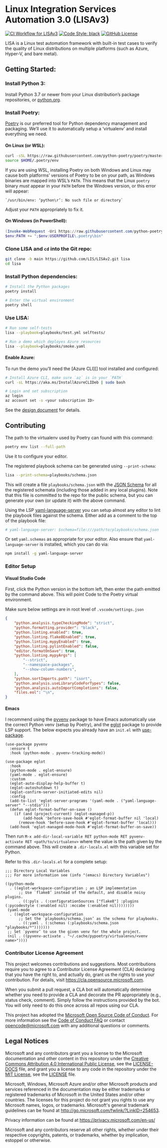 # Linux Integration Services Automation 3.0 (LISAv3)

[![CI Workflow for LISAv3](https://github.com/LIS/LISAv2/workflows/CI%20Workflow%20for%20LISAv3/badge.svg?branch=main)](https://github.com/LIS/LISAv2/actions?query=workflow%3A%22CI+Workflow+for+LISAv3%22+event%3Apush+branch%3Amain)
[![Code Style: black](https://img.shields.io/badge/code%20style-black-000000.svg)](https://github.com/psf/black)
[![GitHub License](https://img.shields.io/github/license/LIS/LISAv2)](https://github.com/LIS/LISAv2/blob/main/LICENSE.md)

LISA is a Linux test automation framework with built-in test cases to verify the
quality of Linux distributions on multiple platforms (such as Azure, Hyper-V,
and bare metal).

## Getting Started:

### Install Python 3:

Install Python 3.7 or newer from your Linux distribution’s package repositories,
or [python.org](https://www.python.org/).

### Install Poetry:

[Poetry](https://python-poetry.org/docs/) is our preferred tool for Python
dependency management and packaging. We’ll use it to automatically setup a
‘virtualenv’ and install everything we need.

#### On Linux (or WSL):

```bash
curl -sSL https://raw.githubusercontent.com/python-poetry/poetry/master/get-poetry.py | python -
source $HOME/.poetry/env
```

If you are using WSL, installing Poetry on both Windows and Linux may cause both
platforms’ versions of Poetry to be on your path, as Windows binaries are mapped
into WSL’s `PATH`. This means that the Linux `poetry` binary _must_ appear in
your `PATH` before the Windows version, or this error will appear:

```
`/usr/bin/env: ‘python\r’: No such file or directory`
```

Adjust your `PATH` appropriately to fix it.

#### On Windows (in PowerShell):

```powershell
(Invoke-WebRequest -Uri https://raw.githubusercontent.com/python-poetry/poetry/master/get-poetry.py -UseBasicParsing).Content | python -
$env:PATH += ";$env:USERPROFILE\.poetry\bin"
```

### Clone LISA and `cd` into the Git repo:

```bash
git clone -b main https://github.com/LIS/LISAv2.git lisa
cd lisa
```

### Install Python dependencies:

```bash
# Install the Python packages
poetry install

# Enter the virtual environment
poetry shell
```

### Use LISA:

```bash
# Run some self-tests
lisa --playbook=playbooks/test.yml selftests/

# Run a demo which deployes Azure resources
lisa --playbook=playbooks/smoke.yaml
```

#### Enable Azure:

To run the demo you’ll need the [Azure CLI][] tool installed and configured:

```bash
# Install Azure CLI, make sure `az` is in your `PATH`
curl -sL https://aka.ms/InstallAzureCLIDeb | sudo bash

# Login and set subscription
az login
az account set -s <your subscription ID>
```

See the [design document](DESIGN.md) for details.

## Contributing

The path to the virtualenv used by Poetry can found with this command:

```bash
poetry env list --full-path
```

Use it to configure your editor.

The registered playbook schema can be generated using `--print-schema`:

```bash
lisa --print-schema=playbooks/schema.json
```

This will create a file `playbooks/schema.json` with the [JSON Schema][] for all
the registered schemata (including those added in any local plugins). Note that
this file is committed to the repo for the public schema, but you can generate
your own (or update it) with the above command.

Using the LSP [yaml-language-server][] you can setup almost any editor to lint
the playbook files against the schema. Either add as a comment to the top of the
playbook file:

```yaml
# yaml-language-server: $schema=file:///path/to/playbooks/schema.json
```

Or set `yaml.schemas` as appropriate for your editor. Also ensure that
`yaml-language-server` is installed, which you can do via:

```bash
npm install -g yaml-language-server
```

[JSON Schema]: https://json-schema.org/
[yaml-language-server]: https://github.com/redhat-developer/yaml-language-server

### Editor Setup

#### Visual Studio Code

First, click the Python version in the bottom left, then enter the path emitted
by the command above. This will point Code to the Poetry virtual environment.

Make sure below settings are in root level of `.vscode/settings.json`

```json
{
    "python.analysis.typeCheckingMode": "strict",
    "python.formatting.provider": "black",
    "python.linting.enabled": true,
    "python.linting.flake8Enabled": true,
    "python.linting.mypyEnabled": true,
    "python.linting.pylintEnabled": false,
    "editor.formatOnSave": true,
    "python.linting.mypyArgs": [
        "--strict",
        "--namespace-packages",
        "--show-column-numbers",
    ],
    "python.sortImports.path": "isort",
    "python.analysis.useLibraryCodeForTypes": false,
    "python.analysis.autoImportCompletions": false,
    "files.eol": "\n",
}
```

#### Emacs

I recommend using the [pyvenv][] package to have Emacs automatically use the
correct Python venv (setup by Poetry), and the [eglot][] package to provide LSP
support. The below expects you already have an `init.el` with [use-package][].

[pyvenv]: https://github.com/jorgenschaefer/pyvenv
[eglot]: https://github.com/joaotavora/eglot
[use-package]: https://github.com/jwiegley/use-package

```emacs-lisp
(use-package pyvenv
  :ensure t
  :hook (python-mode . pyvenv-tracking-mode))

(use-package eglot
  :hook
  (python-mode . eglot-ensure)
  (yaml-mode . eglot-ensure)
  :custom
  (eglot-auto-display-help-buffer t)
  (eglot-autoshutdown t)
  (eglot-confirm-server-initiated-edits nil)
  :config
  (add-to-list 'eglot-server-programs '(yaml-mode . ("yaml-language-server" "--stdio")))
  (defun eglot-format-buffer-on-save ()
    (if (and (project-current) (eglot-managed-p))
        (add-hook 'before-save-hook #'eglot-format-buffer nil 'local)
      (remove-hook 'before-save-hook #'eglot-format-buffer 'local)))
  (add-hook 'eglot-managed-mode-hook #'eglot-format-buffer-on-save))
```

Then run `M-x add-dir-local-variable RET python-mode RET pyvenv-activate RET
<path/to/virtualenv>` where the value is the path given by the command above.
This will create a `.dir-locals.el` with this variable set for Python.

Refer to this `.dir-locals.el` for a complete setup:

```emacs-lisp
;;; Directory Local Variables
;;; For more information see (info "(emacs) Directory Variables")

((python-mode
  . ((eglot-workspace-configuration ; an LSP implementation
      ;; Use `flake8’ instead of the default, and disable noisy plugins.
      . ((:pyls . (:configurationSources ["flake8"] :plugins (:pycodestyle (:enabled nil) :mccabe (:enabled nil))))))))
 (yaml-mode
  . ((eglot-workspace-configuration
      ;; Set the `playbooks/schema.json’ as the schema for playbooks.
      . ((:yaml . (:schemas (:playbooks/schema.json "playbooks/*")))))))
 ;; Set `pyvenv’ to use the given venv for the whole project.
 (nil . ((pyvenv-activate . "~/.cache/pypoetry/virtualenvs/<venv name>"))))
```

### Contributor License Agreement

This project welcomes contributions and suggestions. Most contributions require
you to agree to a Contributor License Agreement (CLA) declaring that you have
the right to, and actually do, grant us the rights to use your contribution. For
details, visit https://cla.opensource.microsoft.com.

When you submit a pull request, a CLA bot will automatically determine whether
you need to provide a CLA and decorate the PR appropriately (e.g., status check,
comment). Simply follow the instructions provided by the bot. You will only need
to do this once across all repos using our CLA.

This project has adopted the [Microsoft Open Source Code of
Conduct](https://opensource.microsoft.com/codeofconduct/). For more information
see the [Code of Conduct
FAQ](https://opensource.microsoft.com/codeofconduct/faq/) or contact
[opencode@microsoft.com](mailto:opencode@microsoft.com) with any additional
questions or comments.

## Legal Notices

Microsoft and any contributors grant you a license to the Microsoft
documentation and other content in this repository under the [Creative Commons
Attribution 4.0 International Public
License](https://creativecommons.org/licenses/by/4.0/legalcode), see the
[LICENSE-DOCS](LICENSE-DOCS.md) file, and grant you a license to any code in the
repository under the [MIT License](https://opensource.org/licenses/MIT), see the
[LICENSE](LICENSE.md) file.

Microsoft, Windows, Microsoft Azure and/or other Microsoft products and services
referenced in the documentation may be either trademarks or registered
trademarks of Microsoft in the United States and/or other countries. The
licenses for this project do not grant you rights to use any Microsoft names,
logos, or trademarks. Microsoft's general trademark guidelines can be found at
http://go.microsoft.com/fwlink/?LinkID=254653.

Privacy information can be found at https://privacy.microsoft.com/en-us/

Microsoft and any contributors reserve all other rights, whether under their
respective copyrights, patents, or trademarks, whether by implication, estoppel
or otherwise.
